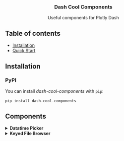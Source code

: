 
<h3 align="center">Dash Cool Components</h3>

<p align="center">
  Useful components for Plotly Dash
</p>


## Table of contents

- [Installation](#installation)
- [Quick Start](#quickstart)

## Installation

### PyPI

You can install _dash-cool-components_ with `pip`:

```sh
pip install dash-cool-components
```

## Components

<details>
  <summary>
    <strong>Datatime Picker</strong>
  </summary>

  A date-time picker.
  [Source React component]().
  <br></br>

  ```
  import dash
  import dash_html_components as html
  import dash_cool_components

  app = dash.Dash(__name__)

  my_component = dash_cool_components.DateTimePicker(id='date_time_picker')
  app.layout = html.Div(my_component)

  if __name__ == '__main__':
      app.run_server(debug=True)

  ```

  ![](images/gif_datetimepicker.gif)
</details>


<details>
  <summary>
    <strong>Keyed File Browser</strong>
  </summary>

  File and directory browser given a flat keyed list of objects.
  [Source React component](https://github.com/uptick/react-keyed-file-browser).
  <br></br>

  ```
  import dash
  import dash_html_components as html
  import dash_bootstrap_components as dbc
  import dash_cool_components


  external_stylesheets = [dbc.themes.BOOTSTRAP]
  app = dash.Dash(__name__, external_stylesheets=external_stylesheets)

  dir_dict = [
      {'key': 'dir1/my_image.jpeg', 'size': 2782874},
      {'key': 'dir2/other_image.tif', 'size': 499240007}
  ]

  my_component = dash_cool_components.FileExplorer(
      id='file_explorer',
      value=dir_dict,
  )
  app.layout = html.Div(my_component, style={'width': '500px'})

  if __name__ == '__main__':
      app.run_server(debug=True)

  ```

  ![](images/gif_keyedfilebrowser.gif)
</details>
